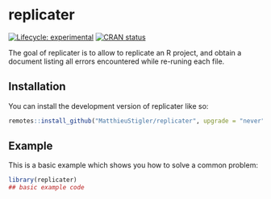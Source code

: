 
<!-- README.md is generated from README.Rmd. Please edit that file -->

# replicater

<!-- badges: start -->

[![Lifecycle:
experimental](https://img.shields.io/badge/lifecycle-experimental-orange.svg)](https://lifecycle.r-lib.org/articles/stages.html#experimental)
[![CRAN
status](https://www.r-pkg.org/badges/version/replicater)](https://CRAN.R-project.org/package=replicater)
<!-- badges: end -->

The goal of replicater is to allow to replicate an R project, and obtain
a document listing all errors encountered while re-runing each file.

## Installation

You can install the development version of replicater like so:

``` r
remotes::install_github("MatthieuStigler/replicater", upgrade = "never")
```

## Example

This is a basic example which shows you how to solve a common problem:

``` r
library(replicater)
## basic example code
```
